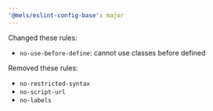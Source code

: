 ```yaml
---
'@mels/eslint-config-base': major
---
```


Changed these rules:

- `no-use-before-define`: cannot use classes before defined

Removed these rules:

- `no-restricted-syntax`
- `no-script-url`
- `no-labels`
